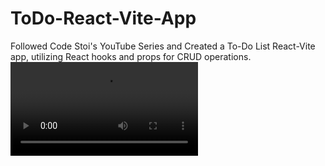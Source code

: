 # ToDo-React-Vite-App
Followed Code Stoi's YouTube Series and Created a To-Do List React-Vite app, utilizing React hooks and props for CRUD operations. 
<video controls src="todo-app.mp4" title="Title"></video>